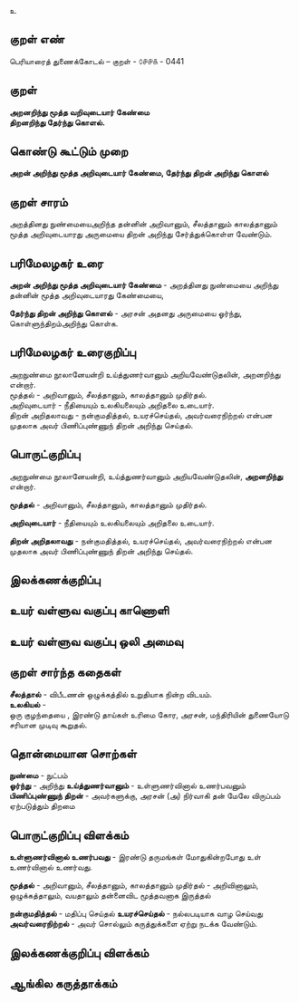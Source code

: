 உ

## குறள் எண் 

பெரியாரைத் துணைக்கோடல் – குறள் - ௦௪௪௧ - 0441  

## குறள் 

**அறனறிந்து மூத்த வறிவுடையார் கேண்மை  
திறனறிந்து தேர்ந்து கொளல்.**

## கொண்டு கூட்டும் முறை

**அறன் அறிந்து மூத்த அறிவுடையார் கேண்மை, தேர்ந்து திறன் அறிந்து கொளல்**

## குறள் சாரம் 

அறத்தினது நுண்மையைஅறிந்த தன்னின் அறிவானும், சீலத்தானும் காலத்தானும் மூத்த அறிவுடையாரது அருமையை திறன் அறிந்து சேர்த்துக்கொள்ள வேண்டும்.  

## பரிமேலழகர் உரை

**அறன் அறிந்து மூத்த அறிவுடையார் கேண்மை** - அறத்தினது நுண்மையை அறிந்து தன்னின் மூத்த அறிவுடையாரது கேண்மையை,  

**தேர்ந்து திறன் அறிந்து கொளல்** - அரசன் அதனது அருமையை ஓர்ந்து, கொள்ளுந்திறம்அறிந்து கொள்க.

## பரிமேலழகர் உரைகுறிப்பு   

அறநுண்மை நூலானேயன்றி உய்த்துணர்வானும் அறியவேண்டுதலின், அறனறிந்து என்றார்.  
மூத்தல் - அறிவானும், சீலத்தானும், காலத்தானும் முதிர்தல்.  
அறிவுடையார் - நீதியையும் உலகியலையும் அறிதலை உடையார்.  
திறன் அறிதலாவது - நன்குமதித்தல், உயரச்செய்தல், அவர்வரைநிற்றல் என்பன முதலாக அவர் பிணிப்புண்ணுந் திறன் அறிந்து செய்தல்.    

## பொருட்குறிப்பு 

அறநுண்மை நூலானேயன்றி, உய்த்துணர்வானும் அறியவேண்டுதலின், **அறனறிந்து** என்றார்.  

**மூத்தல்** - அறிவானும், சீலத்தானும், காலத்தானும் முதிர்தல்.    

**அறிவுடையார்** - நீதியையும் உலகியலையும் அறிதலை உடையார்.    

**திறன் அறிதலாவது** - நன்குமதித்தல், உயரச்செய்தல், அவர்வரைநிற்றல் என்பன முதலாக அவர் பிணிப்புண்ணுந் திறன் அறிந்து செய்தல்.    


## இலக்கணக்குறிப்பு  


## உயர் வள்ளுவ வகுப்பு காணொளி


## உயர் வள்ளுவ வகுப்பு ஒலி அமைவு 

 
## குறள் சார்ந்த கதைகள் 

**சீலத்தால்** - விபீடணன் ஒழுக்கத்தில் உறுதியாக நின்ற விடயம்.  
**உலகியல்** -   
ஒரு குழந்தையை , இரண்டு தாய்கள் உரிமை கோர, அரசன், மந்திரியின் துணையோடு சரியான முடிவு கூறுதல்.  

## தொன்மையான சொற்கள்
  
**நுண்மை** - நுட்பம்  
**ஓர்ந்து** -  அறிந்து 
**உய்த்துணர்வானும்** - உள்ளுணர்வினால் உணர்பவனும்   
**பிணிப்புண்ணுந் திறன்** - அவர்களுக்கு, அரசன் (அ) நிர்வாகி தன் மேலே விருப்பம் ஏற்படுத்தும் திறமை 

## பொருட்குறிப்பு விளக்கம்

**உள்ளுணர்வினால் உணர்பவது** - இரண்டு தருமங்கள் மோதுகின்றபோது உள் உணர்வினால் உணர்வது.  

**மூத்தல்** - அறிவானும், சீலத்தானும், காலத்தானும் முதிர்தல் - அறிவினாலும், ஒழுக்கத்தாலும், வயதாலும் தன்னைவிட மூத்தவனாக இருத்தல்   

**நன்குமதித்தல்**  - மதிப்பு செய்தல் 
**உயரச்செய்தல்** -  நல்லபடியாக வாழ செய்வது   
**அவர்வரைநிற்றல்** - அவர் சொல்லும் கருத்துக்களை ஏற்று நடக்க வேண்டும்.  

## இலக்கணக்குறிப்பு விளக்கம்


## ஆங்கில கருத்தாக்கம் 


